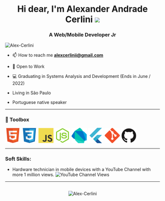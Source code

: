 <h1 align="center">Hi dear, I'm Alexander Andrade Cerlini <img src="https://raw.githubusercontent.com/kaueMarques/kaueMarques/master/hi.gif" width="30px"></h1>
<h3 align="center">A Web/Mobile Developer Jr</h3>
<p align="left"> <img src="https://komarev.com/ghpvc/?username=alex-cerlini" alt="Alex-Cerlini" /> </p>

- 📫 How to reach me **alexcerlinii@gmail.com**

- 🚀 Open to Work

- 💻 Graduating in Systems Analysis and Development (Ends in June / 2022)

- Living in São Paulo

- Portuguese native speaker

---

### 🧰 Toolbox

<p style="margin-top: 15px">

<img src="https://raw.githubusercontent.com/devicons/devicon/master/icons/html5/html5-original.svg" alt="HTML5 Logo" width="50" height="50"/>

<img src="https://raw.githubusercontent.com/devicons/devicon/master/icons/css3/css3-original.svg" alt="CSS3 Logo" width="50" height="50"/>

<img src="https://raw.githubusercontent.com/devicons/devicon/master/icons/javascript/javascript-original.svg" alt="JavaScript Logo" width="50" height="50"/>

<img src="https://raw.githubusercontent.com/devicons/devicon/master/icons/nodejs/nodejs-original.svg" alt="NodeJS Logo" width="50" height="50"/>

<img src="https://raw.githubusercontent.com/devicons/devicon/master/icons/dart/dart-original.svg" alt="Dart Logo" width="50" height="50"/>

<img src="https://raw.githubusercontent.com/devicons/devicon/master/icons/flutter/flutter-original.svg" alt="Flutter Logo" width="50" height="50"/>

<img src="https://raw.githubusercontent.com/devicons/devicon/master/icons/git/git-original.svg" alt="Git Logo" width="50" height="50"/>

<img src="https://raw.githubusercontent.com/devicons/devicon/master/icons/github/github-original.svg" alt="GitHub Logo" width="50" height="50"/>

</p>

---

### Soft Skills:

- Hardware technician in mobile devices with a YouTube Channel with more 1 million views. ![YouTube Channel Views](https://img.shields.io/youtube/channel/views/UCc02duTpbSsJiH9JvuRyDQA?style=social)

---

<p align="center" style="margin-top: 30px"><img src="https://github-readme-stats.vercel.app/api?username=alex-cerlini&show_icons=true" alt="Alex-Cerlini"/></p>

<!--
<p align="left">
<img src="https://raw.githubusercontent.com/devicons/devicon/master/icons/react/react-original-wordmark.svg" alt="react" width="20" height="20"/>
<img src="https://raw.githubusercontent.com/devicons/devicon/master/icons/css3/css3-plain-wordmark.svg" alt="css3"  width="20" height="20"/>
<img src="https://raw.githubusercontent.com/devicons/devicon/master/icons/html5/html5-original-wordmark.svg" alt="html5"  width="20" height="20"/>
<img src="https://raw.githubusercontent.com/devicons/devicon/master/icons/javascript/javascript-original.svg" alt="javascript" width="20" height="20"/>
<img src="https://raw.githubusercontent.com/devicons/devicon/master/icons/postgresql/postgresql-original-wordmark.svg" alt="postgresql" width="20" height="20"/>
<img src="https://raw.githubusercontent.com/devicons/devicon/master/icons/nodejs/nodejs-original-wordmark.svg" alt="nodejs" width="20" height="20"/></p><p align="center">
</p> -->
